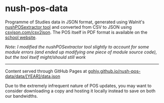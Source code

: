 # nush-pos-data
Programme of Studies data in JSON format, generated using Walnit's [nushPOSextractor tool](https://github.com/Walnit/nushPOSextractor) and converted from CSV to JSON using [csvjson.com/csv2json](https://csvjson.com/csv2json).
The POS itself in PDF format is available on the [school website](https://www.nushigh.edu.sg/studying-at-nus-high/the-nus-high-diploma/programme-of-studies/
).

*Note: I modified the nushPOSextractor tool slightly to account for some module errors (and ended up modifying one piece of module source code), but the tool itself might/should still work*

---

Content served through GitHub Pages at [gohjy.github.io/nush-pos-data/data/[YEAR]/data.json](https://gohjy.github.io/nush-pos-data/data/2030/data.json)

Due to the extremely infrequent nature of POS updates, you may want to consider downloading a copy and hosting it locally instead to save on both our bandwidths.
